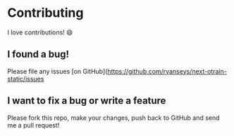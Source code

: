 # Contributing

I love contributions! :smile:

## I found a bug!

Please file any issues [on GitHub](https://github.com/ryanseys/next-otrain-static/issues

## I want to fix a bug or write a feature

Please fork this repo, make your changes, push back to GitHub and send me a pull request!
